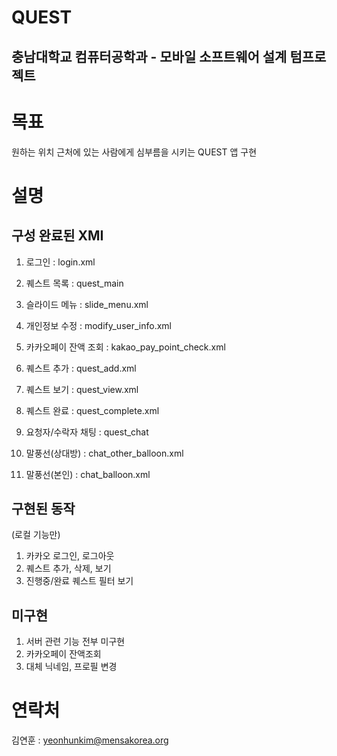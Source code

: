 QUEST
==========================================================
충남대학교 컴퓨터공학과 - 모바일 소프트웨어 설계 텀프로젝트
----------------------------------------------------------
# 목표
원하는 위치 근처에 있는 사람에게 심부름을 시키는 QUEST 앱 구현

# 설명

## 구성 완료된 XMI
1. 로그인 : login.xml
2. 퀘스트 목록 : quest_main
3. 슬라이드 메뉴 : slide_menu.xml
4. 개인정보 수정 : modify_user_info.xml
5. 카카오페이 잔액 조회 : kakao_pay_point_check.xml

6. 퀘스트 추가 : quest_add.xml
7. 퀘스트 보기 : quest_view.xml
8. 퀘스트 완료 : quest_complete.xml

9. 요청자/수락자 채팅 : quest_chat
10. 말풍선(상대방) : chat_other_balloon.xml
11. 말풍선(본인) : chat_balloon.xml

## 구현된 동작
(로컬 기능만)
1. 카카오 로그인, 로그아웃
2. 퀘스트 추가, 삭제, 보기
3. 진행중/완료 퀘스트 필터 보기

## 미구현
1. 서버 관련 기능 전부 미구현
2. 카카오페이 잔액조회
3. 대체 닉네임, 프로필 변경

# 연락처
김연훈 : yeonhunkim@mensakorea.org
